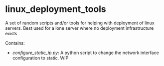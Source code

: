# linux_deployment_tools
A set of random scripts and/or tools for helping with deployment of linux servers. Best used for a lone server where no deployment infrastructure exists

Contains:

  * *configure_static_ip.py*: A python script to change the network interface configuration to static. WIP
